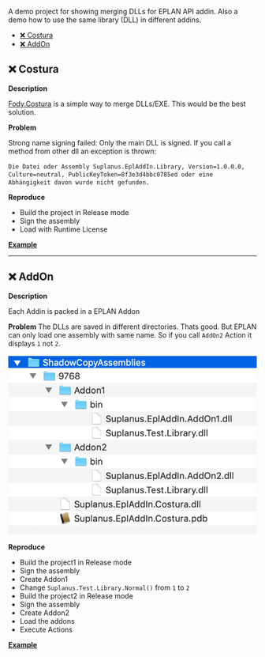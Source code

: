A demo project for showing merging DLLs for EPLAN API addin.
Also a demo how to use the same library (DLL) in different addins.

- [❌ Costura](#%e2%9d%8c-costura)
- [❌ AddOn](#%e2%9d%8c-addon)

## ❌ Costura

**Description**

[Fody.Costura](https://github.com/Fody/Costura) is a simple way to merge DLLs/EXE. This would be the best solution.

**Problem**

Strong name signing failed: 
Only the main DLL is signed. If you call a method from other dll an exception is thrown:
```
Die Datei oder Assembly Suplanus.EplAddIn.Library, Version=1.0.0.0, Culture=neutral, PublicKeyToken=8f3e3d4bbc0785ed oder eine Abhängigkeit davon wurde nicht gefunden.
```

**Reproduce**

- Build the project in Release mode
- Sign the assembly
- Load with Runtime License

[**Example**](https://github.com/Suplanus/Suplanus.Eplan.MergeExample/tree/master/example/Costura)

---

## ❌ AddOn

**Description**

Each Addin is packed in a EPLAN Addon

**Problem**
The DLLs are saved in different directories. Thats good. But EPLAN can only load one assembly with same name. So if you call `AddOn2` Action it displays `1` not `2`.

![](Images/2019-08-21-15-49-07.png)

**Reproduce**

- Build the project1 in Release mode
- Sign the assembly
- Create Addon1
- Change `Suplanus.Test.Library.Normal()` from `1` to `2`
- Build the project2 in Release mode
- Sign the assembly
- Create Addon2
- Load the addons
- Execute Actions

[**Example**](https://github.com/Suplanus/Suplanus.Eplan.MergeExample/tree/master/example/Costura)